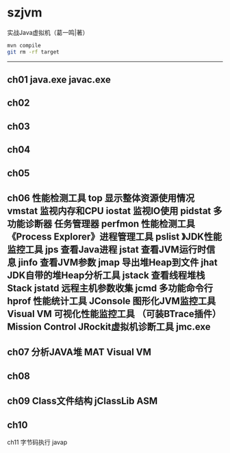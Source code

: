 # szjvm
实战Java虚拟机（葛一鸣|著）

```bash
mvn compile
git rm -rf target
```

---------------------------------------
ch01
java.exe
javac.exe
---------------------------------------
ch02
---------------------------------------
ch03
---------------------------------------
ch04
---------------------------------------
ch05
---------------------------------------
ch06 性能检测工具
top 显示整体资源使用情况
vmstat 监视内存和CPU
iostat 监视IO使用
pidstat 多功能诊断器
任务管理器
perfmon 性能检测工具
《Process Explorer》进程管理工具
pslist
》JDK性能监控工具
jps 查看Java进程
jstat 查看JVM运行时信息
jinfo 查看JVM参数
jmap 导出堆Heap到文件
jhat JDK自带的堆Heap分析工具
jstack 查看线程堆栈Stack
jstatd 远程主机参数收集
jcmd 多功能命令行
hprof 性能统计工具
JConsole 图形化JVM监控工具
Visual VM 可视化性能监控工具 （可装BTrace插件）
Mission Control JRockit虚拟机诊断工具 jmc.exe
---------------------------------------
ch07 分析JAVA堆
MAT
Visual VM
---------------------------------------
ch08
---------------------------------------
ch09 Class文件结构
jClassLib
ASM
---------------------------------------
ch10
---------------------------------------
ch11 字节码执行
javap